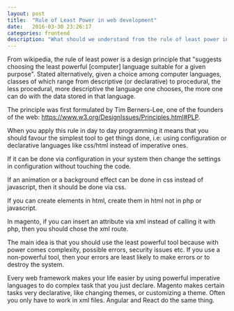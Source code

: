 ```yaml
---
layout: post
title:  "Rule of Least Power in web development"
date:   2016-03-30 23:26:17
categories: frontend
description: "What should we understand from the rule of least power in day to day web development?"
---
```

From wikipedia, the rule of least power is a design principle that "suggests choosing the least powerful [computer] language suitable for a given purpose". Stated alternatively, given a choice among computer languages, classes of which range from descriptive (or declarative) to procedural, the less procedural, more descriptive the language one chooses, the more one can do with the data stored in that language. 

The principle was first formulated by Tim Berners-Lee, one of the founders of the web: https://www.w3.org/DesignIssues/Principles.html#PLP.

When you apply this rule in day to day programming it means that you should favour the simplest tool to get things done, i.e: using configuration or declarative languages like css/html instead of imperative ones.  

If it can be done via configuration in your system then change the settings in configuration without touching the code.

If an animation or a background effect can be done in css instead of javascript, then it should be done via css.

If you can create elements in html, create them in html not in php or javascript.

In magento, if you can insert an attribute via xml instead of calling it with php, then you should chose the xml route.

The main idea is that you should use the least powerful tool because with power comes complexity, possible errors, security issues etc. If you use a non-powerful tool, then your errors are least likely to make errors or to destroy the system.

Every web framework makes your life easier by using powerful imperative languages to do complex task that you just declare. Magento makes certain tasks very declarative, like changing themes, or customizing a theme. Often you only have to work in xml files. Angular and React do the same thing. 

